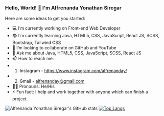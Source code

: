 ### Hello, World! 👋 I'm Alfrenanda Yonathan Siregar

Here are some ideas to get you started:
- 💻 I’m currently working on Front-end Web Developer
- 📚 I’m currently learning Java, HTML5, CSS, JavaScript, React JS, SCSS, Bootstrap, Tailwind CSS
- 👯 I’m looking to collaborate on GitHub and YouTube
- 💬 Ask me about Java, HTML5, CSS, JavaScript, SCSS, React JS
- 📫 How to reach me: 
- 1. Instagram - https://www.instagram.com/alfrenanday/
- 2. Gmail - alfrenanday@gmail.com
- 👱‍♂️ Pronouns: He/His
- ⚡ Fun fact: I help and work together with anyone which can finish a project.

![Alfrenanda Yonathan Siregar's GitHub stats](https://github-readme-stats.vercel.app/api?username=yonathansiregar&show_icons=true&theme=synthwave)
[![Top Langs](https://github-readme-stats.vercel.app/api/top-langs/?username=yonathansiregar&langs_count=5)](https://github.com/yonathansiregar/github-readme-stats)


